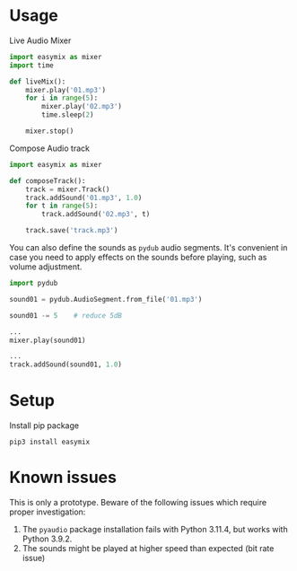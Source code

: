 # Usage

Live Audio Mixer

```python
import easymix as mixer
import time

def liveMix():
    mixer.play('01.mp3')
    for i in range(5):
        mixer.play('02.mp3')
        time.sleep(2)

    mixer.stop()
```



Compose Audio track

```python
import easymix as mixer

def composeTrack():
    track = mixer.Track()
    track.addSound('01.mp3', 1.0)
    for t in range(5):
        track.addSound('02.mp3', t)

    track.save('track.mp3')
```



You can also define the sounds as `pydub` audio segments. It's convenient in case you need to apply effects on the sounds before playing, such as volume adjustment.

```python
import pydub

sound01 = pydub.AudioSegment.from_file('01.mp3')

sound01 -= 5	# reduce 5dB

...
mixer.play(sound01)

...
track.addSound(sound01, 1.0)
```





# Setup

Install pip package

```
pip3 install easymix
```





# Known issues

This is only a prototype. Beware of the following issues which require proper investigation:

1. The `pyaudio` package installation fails with Python 3.11.4, but works with Python 3.9.2.
2. The sounds might be played at higher speed than expected (bit rate issue)

